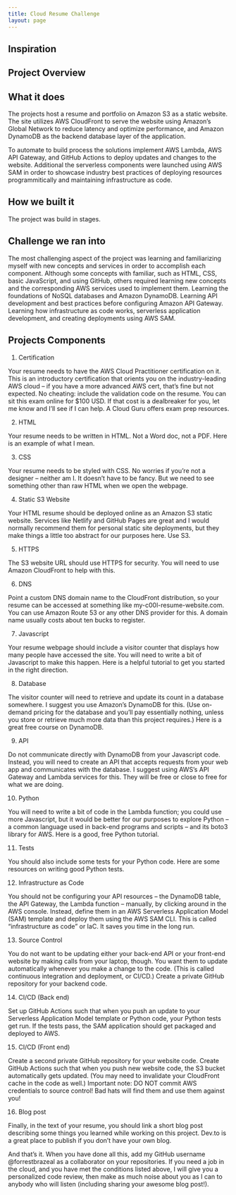 ```yaml
---
title: Cloud Resume Challenge
layout: page
---
```


## Inspiration

## Project Overview

## What it does

The projects host a resume and portfolio on Amazon S3 as a static website. The site utilizes AWS CloudFront to serve the website using Amazon’s Global Network to reduce latency and optimize performance, and Amazon DynamoDB as the backend database layer of the application. 

To automate to build process the solutions implement AWS Lambda, AWS API Gateway, and GitHub Actions to deploy updates and changes to the website. Additional the serverless components were launched using AWS SAM in order to showcase industry best practices of deploying resources programmitically and maintaining infrastructure as code.

## How we built it

The project was build in stages. 

## Challenge we ran into

The most challenging aspect of the project was learning and familiarizing myself with new concepts and services in order to accomplish each component. Although some concepts with familiar, such as HTML, CSS, basic JavaScript, and using GitHub, others required learning new concepts and the corresponding AWS services used to implement them. Learning the foundations of NoSQL databases and Amazon DynamoDB. Learning API development and best practices before configuring Amazon API Gateway. Learning how infrastructure as code works, serverless application development, and creating deployments using AWS SAM.

## Projects Components 

1. Certification

Your resume needs to have the AWS Cloud Practitioner certification on it. This is an introductory certification that orients you on the industry-leading AWS cloud – if you have a more advanced AWS cert, that’s fine but not expected. No cheating: include the validation code on the resume. You can sit this exam online for $100 USD. If that cost is a dealbreaker for you, let me know and I’ll see if I can help. A Cloud Guru offers exam prep resources.

2. HTML

Your resume needs to be written in HTML. Not a Word doc, not a PDF. Here is an example of what I mean.

3. CSS

Your resume needs to be styled with CSS. No worries if you’re not a designer – neither am I. It doesn’t have to be fancy. But we need to see something other than raw HTML when we open the webpage.

4. Static S3 Website

Your HTML resume should be deployed online as an Amazon S3 static website. Services like Netlify and GitHub Pages are great and I would normally recommend them for personal static site deployments, but they make things a little too abstract for our purposes here. Use S3.

5. HTTPS

The S3 website URL should use HTTPS for security. You will need to use Amazon CloudFront to help with this.

6. DNS

Point a custom DNS domain name to the CloudFront distribution, so your resume can be accessed at something like my-c00l-resume-website.com. You can use Amazon Route 53 or any other DNS provider for this. A domain name usually costs about ten bucks to register.

7. Javascript

Your resume webpage should include a visitor counter that displays how many people have accessed the site. You will need to write a bit of Javascript to make this happen. Here is a helpful tutorial to get you started in the right direction.

8. Database

The visitor counter will need to retrieve and update its count in a database somewhere. I suggest you use Amazon’s DynamoDB for this. (Use on-demand pricing for the database and you’ll pay essentially nothing, unless you store or retrieve much more data than this project requires.) Here is a great free course on DynamoDB.

9. API

Do not communicate directly with DynamoDB from your Javascript code. Instead, you will need to create an API that accepts requests from your web app and communicates with the database. I suggest using AWS’s API Gateway and Lambda services for this. They will be free or close to free for what we are doing.

10. Python

You will need to write a bit of code in the Lambda function; you could use more Javascript, but it would be better for our purposes to explore Python – a common language used in back-end programs and scripts – and its boto3 library for AWS. Here is a good, free Python tutorial.

11. Tests

You should also include some tests for your Python code. Here are some resources on writing good Python tests.

12. Infrastructure as Code

You should not be configuring your API resources – the DynamoDB table, the API Gateway, the Lambda function – manually, by clicking around in the AWS console. Instead, define them in an AWS Serverless Application Model (SAM) template and deploy them using the AWS SAM CLI. This is called “infrastructure as code” or IaC. It saves you time in the long run.

13. Source Control

You do not want to be updating either your back-end API or your front-end website by making calls from your laptop, though. You want them to update automatically whenever you make a change to the code. (This is called continuous integration and deployment, or CI/CD.) Create a private GitHub repository for your backend code.

14. CI/CD (Back end)

Set up GitHub Actions such that when you push an update to your Serverless Application Model template or Python code, your Python tests get run. If the tests pass, the SAM application should get packaged and deployed to AWS.

15. CI/CD (Front end)

Create a second private GitHub repository for your website code. Create GitHub Actions such that when you push new website code, the S3 bucket automatically gets updated. (You may need to invalidate your CloudFront cache in the code as well.) Important note: DO NOT commit AWS credentials to source control! Bad hats will find them and use them against you!

16. Blog post

Finally, in the text of your resume, you should link a short blog post describing some things you learned while working on this project. Dev.to is a great place to publish if you don’t have your own blog.

And that’s it. When you have done all this, add my GitHub username @forrestbrazeal as a collaborator on your repositories. If you need a job in the cloud, and you have met the conditions listed above, I will give you a personalized code review, then make as much noise about you as I can to anybody who will listen (including sharing your awesome blog post!).






